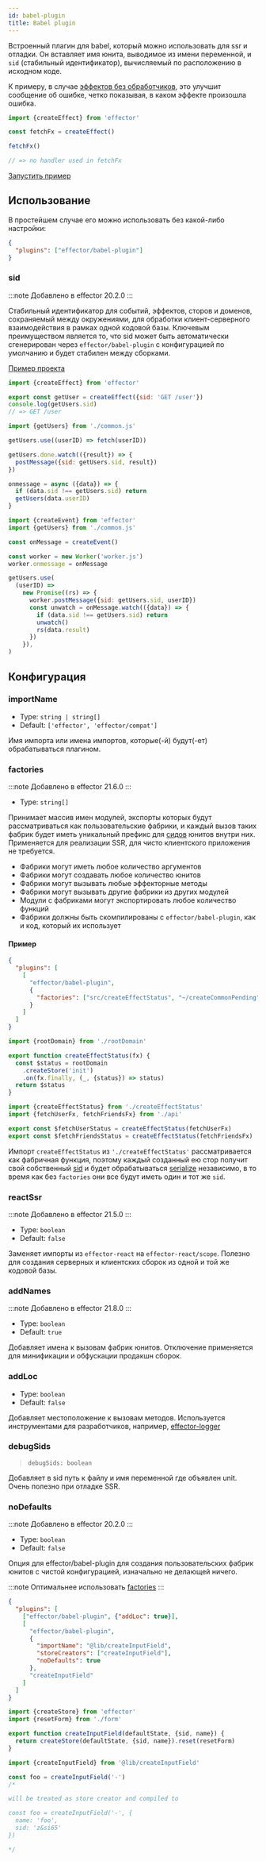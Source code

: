 ```yaml
---
id: babel-plugin
title: Babel plugin
---
```


Встроенный плагин для babel, который можно использовать для ssr и отладки. Он вставляет имя юнита, выводимое из имени переменной, и `sid` (стабильный идентификатор), вычисляемый по расположению в исходном коде.

К примеру, в случае [эффектов без обработчиков](./Effect.md#use-handler), это улучшит сообщение об ошибке, четко показывая, в каком эффекте произошла ошибка.

```js
import {createEffect} from 'effector'

const fetchFx = createEffect()

fetchFx()

// => no handler used in fetchFx
```

[Запустить пример](https://share.effector.dev/Yb8vQ1Ly)

## Использование

В простейшем случае его можно использовать без какой-либо настройки:

```json title=".babelrc"
{
  "plugins": ["effector/babel-plugin"]
}
```

### sid

:::note
Добавлено в effector 20.2.0
:::

Стабильный идентификатор для событий, эффектов, сторов и доменов, сохраняемый между окружениями, для обработки клиент-серверного взаимодействия в рамках одной кодовой базы.
Ключевым преимуществом является то, что sid может быть автоматически сгенерирован через `effector/babel-plugin` с конфигурацией по умолчанию и будет стабилен между сборками.

[Пример проекта](https://github.com/effector/effector/tree/master/examples/worker-rpc)

```js title="common.js"
import {createEffect} from 'effector'

export const getUser = createEffect({sid: 'GET /user'})
console.log(getUsers.sid)
// => GET /user
```

```js title="worker.js"
import {getUsers} from './common.js'

getUsers.use((userID) => fetch(userID))

getUsers.done.watch(({result}) => {
  postMessage({sid: getUsers.sid, result})
})

onmessage = async ({data}) => {
  if (data.sid !== getUsers.sid) return
  getUsers(data.userID)
}
```

```js title="client.js"
import {createEvent} from 'effector'
import {getUsers} from './common.js'

const onMessage = createEvent()

const worker = new Worker('worker.js')
worker.onmessage = onMessage

getUsers.use(
  (userID) =>
    new Promise((rs) => {
      worker.postMessage({sid: getUsers.sid, userID})
      const unwatch = onMessage.watch(({data}) => {
        if (data.sid !== getUsers.sid) return
        unwatch()
        rs(data.result)
      })
    }),
)
```

## Конфигурация

### importName

- Type: `string | string[]`
- Default: `['effector', 'effector/compat']`

Имя импорта или имена импортов, которые(-й) будут(-ет) обрабатываться плагином.

### factories

:::note
Добавлено в effector 21.6.0
:::

- Type: `string[]`

Принимает массив имен модулей, экспорты которых будут рассматриваться как пользовательские фабрики, и каждый вызов таких фабрик будет иметь уникальный префикс для [сидов](./babel-plugin.md#sid) юнитов внутри них. Применяется для реализации SSR, для чисто клиентского приложения не требуется.

- Фабрики могут иметь любое количество аргументов
- Фабрики могут создавать любое количество юнитов
- Фабрики могут вызывать любые эффекторные методы
- Фабрики могут вызывать другие фабрики из других модулей
- Модули с фабриками могут экспортировать любое количество функций
- Фабрики должны быть скомпилированы с `effector/babel-plugin`, как и код, который их использует

#### Пример

```json title=".babelrc"
{
  "plugins": [
    [
      "effector/babel-plugin",
      {
        "factories": ["src/createEffectStatus", "~/createCommonPending"]
      }
    ]
  ]
}
```

```js title="./src/createEffectStatus.js"
import {rootDomain} from './rootDomain'

export function createEffectStatus(fx) {
  const $status = rootDomain
    .createStore('init')
    .on(fx.finally, (_, {status}) => status)
  return $status
}
```

```js title="./src/statuses.js"
import {createEffectStatus} from './createEffectStatus'
import {fetchUserFx, fetchFriendsFx} from './api'

export const $fetchUserStatus = createEffectStatus(fetchUserFx)
export const $fetchFriendsStatus = createEffectStatus(fetchFriendsFx)
```

Импорт `createEffectStatus` из `'./createEffectStatus'` рассматривается как фабричная функция, поэтому каждый созданный ею стор получит свой собственный [sid](./babel-plugin.md#sid) и будет обрабатываться [serialize](./serialize.md) независимо, в то время как без `factories` они все будут иметь один и тот же `sid`.

### reactSsr

:::note
Добавлено в effector 21.5.0
:::

- Type: `boolean`
- Default: `false`

Заменяет импорты из `effector-react` на `effector-react/scope`. Полезно для создания серверных и клиентских сборок из одной и той же кодовой базы.

### addNames

:::note
Добавлено в effector 21.8.0
:::

- Type: `boolean`
- Default: `true`

Добавляет имена к вызовам фабрик юнитов. Отключение применяется для минификации и обфускации продакшн сборок.

### addLoc

- Type: `boolean`
- Default: `false`

Добавляет местоположение к вызовам методов. Используется инструментами для разработчиков, например, [effector-logger](https://github.com/effector/logger)

### debugSids

> `debugSids: boolean`

Добавляет в sid путь к файлу и имя переменной где объявлен unit. Очень полезно при отладке SSR.

### noDefaults

:::note
Добавлено в effector 20.2.0
:::

- Type: `boolean`
- Default: `false`

Опция для effector/babel-plugin для создания пользовательских фабрик юнитов с чистой конфигурацией, изначально не делающей ничего.

:::note
Оптимальнее использовать [factories](#factories)
:::

```json title=".babelrc"
{
  "plugins": [
    ["effector/babel-plugin", {"addLoc": true}],
    [
      "effector/babel-plugin",
      {
        "importName": "@lib/createInputField",
        "storeCreators": ["createInputField"],
        "noDefaults": true
      },
      "createInputField"
    ]
  ]
}
```

```js title="@lib/createInputField.js"
import {createStore} from 'effector'
import {resetForm} from './form'

export function createInputField(defaultState, {sid, name}) {
  return createStore(defaultState, {sid, name}).reset(resetForm)
}
```

```js title="src/state.js"
import {createInputField} from '@lib/createInputField'

const foo = createInputField('-')
/*

will be treated as store creator and compiled to

const foo = createInputField('-', {
  name: 'foo',
  sid: 'z&si65'
})

*/
```
